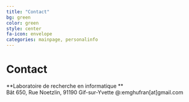 ```yaml
---
title: "Contact"
bg: green
color: green
style: center
fa-icon: envelope
categories: mainpage, personalinfo
---
```


# Contact

**Laboratoire de recherche en informatique **  
Bât 650, Rue Noetzlin, 
91190 Gif-sur-Yvette
@:emghufran[at]gmail.com
